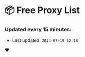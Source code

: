 # :package: Free Proxy List
### Updated every 15 minutes.

- Last updated: `2024-07-19 12:18`

:heart:
